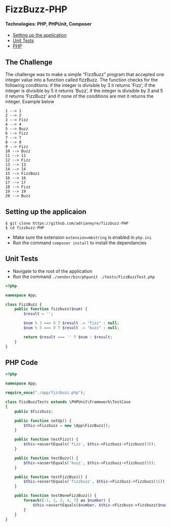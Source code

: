 # FizzBuzz-PHP
#### Technologies: PHP, PHPUnit, Composer

* [Setting up the application](#setup)
* [Unit Tests](#tests)
* [PHP](#code)

## The Challenge ##
The challenge was to make a simple “FizzBuzz” program that accepted one integer value into a function called fizzBuzz. The function checks for the following conditions: if the integer is divisible by 3 it returns ‘Fizz’, if the integer is divisible by 5 it returns ‘Buzz’, if the integer is divisible by 3 and 5 it returns ‘FizzBuzz’ and if none of the conditions are met it returns the integer. Example below
```shell
1 --> 1
2 --> 2
3 --> Fizz
4 --> 4
5 --> Buzz
6 --> Fizz
7 --> 7
8 --> 8
9 --> Fizz
10 --> Buzz
11 --> 11
12 --> Fizz
13 --> 13
14 --> 14
15 --> FizzBuzz
16 --> 16
17 --> 17
18 --> Fizz
19 --> 19
20 --> Buzz
```

## <a name="setup">Setting up the applicaion</a>
```
$ git clone https://github.com/adrianeyre/fizzbuzz-PHP
$ cd fizzbuzz-PHP
```

- Make sure the extension `extension=mbstring` is enabled in `php.ini`
- Run the command `composer install` to install the dependancies

## <a name="tests">Unit Tests</a> ##

- Navigate to the root of the application
- Run the command `./vendor/bin/phpunit ./tests/FizzBuzzTest.php`

```php
<?php

namespace App;

class FizzBuzz {
	public function fizzbuzz($num) {
		$result = '';

		$num % 3 === 0 ? $result .= "fizz" : null;
		$num % 5 === 0 ? $result .= "buzz" : null;

		return $result === '' ? $num : $result;
	}
}
```

## <a name="code">PHP Code</a> ##
```php
<?php

namespace App;

require_once("./app/fizzbuzz.php");

class FizzBuzzTests extends \PHPUnit\Framework\TestCase
{
	public $Fizzbuzz;

	public function setUp() {
		$this->Fizzbuzz = new \App\FizzBuzz();
	}

	public function testFizz() {
		$this->assertEquals('fizz', $this->Fizzbuzz->fizzbuzz(3));
	}

	public function testBuzz() {
		$this->assertEquals('buzz', $this->Fizzbuzz->fizzbuzz(5));
	}

	public function testFizzBuzz() {
		$this->assertEquals('fizzbuzz', $this->Fizzbuzz->fizzbuzz(15));
	}

	public function testNoneFizzBuzz() {
		foreach([-1, 1, 2, 4, 7] as $number) {
			$this->assertEquals($number, $this->Fizzbuzz->fizzbuzz($number));
		}
	}
}
```
